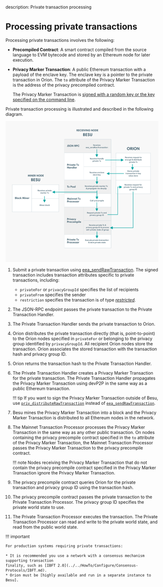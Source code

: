 description: Private transaction processing
<!--- END of page meta data -->

# Processing private transactions

Processing private transactions involves the following: 

- **Precompiled Contract**: A smart contract compiled from the source language to EVM bytecode and
stored by an Ethereum node for later execution.

- **Privacy Marker Transaction**: A public Ethereum transaction with a payload of the enclave key.
The enclave key is a pointer to the private transaction in Orion. The `to` attribute of the Privacy
Marker Transaction is the address of the privacy precompiled contract.

   The Privacy Marker Transaction is
   [signed with a random key or the key specified on the command line].

Private transaction processing is illustrated and described in the following diagram.

![Processing Private Transctions](../../images/PrivateTransactionProcessing.png)

1. Submit a private transaction using
[eea_sendRawTransaction](../../Reference/API-Methods.md#eea_sendrawtransaction). The signed
transaction includes transaction attributes specific to private transactions, including:

    * `privateFor` or `privacyGroupId` specifies the list of recipients
    * `privateFrom` specifies the sender
    * `restriction` specifies the transaction is of type
    [_restricted_](../Privacy/Privacy-Overview.md#private-transactions).

1. The JSON-RPC endpoint passes the private transaction to the Private Transaction Handler.

1. The Private Transaction Handler sends the private transaction to Orion.

1. Orion distributes the private transaction directly (that is, point-to-point) to the Orion nodes
specified in `privateFor` or belonging to the privacy group identified by `privacyGroupId`. All
recipient Orion nodes store the transaction. Orion associates the stored transaction with the
transaction hash and privacy group ID.

1. Orion returns the transaction hash to the Private Transaction Handler.

1. The Private Transaction Handler creates a Privacy Marker Transaction for the private
transaction. The Private Transaction Handler propagates the Privacy Marker Transaction using devP2P
in the same way as a public Ethereum transaction.

    !!! tip
        If you want to sign the Privacy Marker Transaction outside of Besu, use
        [`priv_distributeRawTransaction`](../../HowTo/Send-Transactions/Creating-Sending-Private-Transactions.md#priv_distributerawtransaction)
        instead of
        [`eea_sendRawTransaction`](../../Reference/API-Methods.md#eea_sendrawtransaction).

1. Besu mines the Privacy Marker Transaction into a block and the Privacy Marker Transaction is
distributed to all Ethereum nodes in the network.

1. The Mainnet Transaction Processor processes the Privacy Marker Transaction in the same way as
any other public transaction. On nodes containing the privacy precompile contract specified in the
`to` attribute of the Privacy Marker Transaction, the Mainnet Transaction Processor passes the
Privacy Marker Transaction to the privacy precompile contract.

    !!! note 
        Nodes receiving the Privacy Marker Transaction that do not contain the privacy precompile
        contract specified in the Privacy Marker Transaction ignore the Privacy Marker Transaction.

1. The privacy precompile contract queries Orion for the private transaction and privacy group ID
using the transaction hash.

1. The privacy precompile contract passes the private transaction to the Private Transaction
Processor. The privacy group ID specifies the private world state to use.

1. The Private Transaction Processor executes the transaction. The Private Transaction Processor
can read and write to the private world state, and read from the public world state.

!!! important
    
    For production systems requiring private transactions:

    * It is recommended you use a network with a consensus mechanism supporting transaction
    finality, such as [IBFT 2.0](../../HowTo/Configure/Consensus-Protocols/IBFT.md).
    * Orion must be [highly available and run in a separate instance to Besu].

<!-- Links -->
[signed with a random key or the key specified on the command line]: ../../HowTo/Use-Privacy/Sign-Privacy-Marker-Transactions.md
[highly available and run in a separate instance to Besu]: ../../HowTo/Use-Privacy/Run-Orion-With-Besu.md
